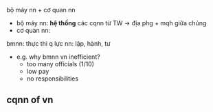 bộ máy nn + cơ quan nn
- bộ máy nn: **hệ thống** các cqnn từ TW -> địa phg + mqh giữa chúng
- cơ quan nn: 

bmnn: thực thi q lực nn: lập, hành, tư
- e.g. why bmnn vn inefficient?
	- too many officials (1/10)
	- low pay
	- no responsibilities

## cqnn of vn
